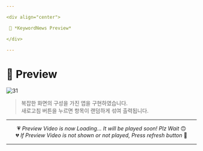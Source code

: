 ```yaml
---

<div align="center">

 💛 *KeywordNews Preview*

</div>

---
```


# 📱 Preview
![31](https://user-images.githubusercontent.com/68846212/186834952-fb5269ed-5d3c-46e7-8384-9a5bf5136dce.gif)
> 복잡한 화면의 구성을 가진 앱을 구현하였습니다.  
> 새로고침 버튼을 누르면 항목이 랜덤하게 섞여 출력됩니다.  

---

<div align="center">

💗 *Preview Video is now Loading... It will be played soon! Plz Wait* 🙃  
💔 *If Preview Video is not shown or not played, Press refresh button* 🫥

</div>

---